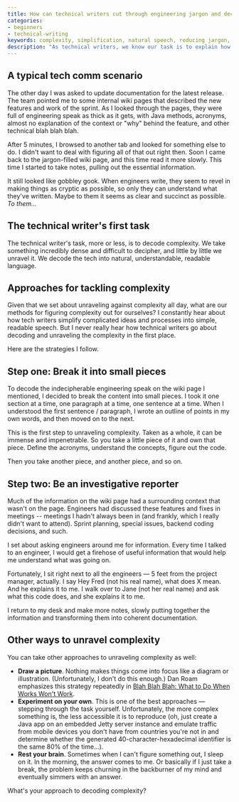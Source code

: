 ```yaml
---
title: How can technical writers cut through engineering jargon and decode complex information?
categories:
- beginners
- technical-writing
keywords: complexity, simplification, natural speech, reducing jargon, plain speech, cryptic engineers
description: "As technical writers, we know our task is to explain how complex products work through simple, easy-to-understand language. But before you can explain something, you first have to decode that complexity for yourself. You can decode complexity by approaching it piece by piece, asking engineers for details, drawing pictures, experimenting, and more."
---
```


## A typical tech comm scenario

The other day I was asked to update documentation for the latest release. The team pointed me to some internal wiki pages that described the new features and work of the sprint. As I looked through the pages, they were full of engineering speak as thick as it gets, with Java methods, acronyms, almost no explanation of the context or "why" behind the feature, and other technical blah blah blah.

After 5 minutes, I browsed to another tab and looked for something else to do. I didn't want to deal with figuring all of that out right then. Soon I came back to the jargon-filled wiki page, and this time read it more slowly. This time I started to take notes, pulling out the essential information. 

It still looked like gobbley gook. When engineers write, they seem to revel in making things as cryptic as possible, so only they can understand what they've written. Maybe to them it seems as clear and succinct as possible. *To them...*

## The technical writer's first task 

The technical writer's task, more or less, is to decode complexity. We take something incredibly dense and difficult to decipher, and little by little we unravel it. We decode the tech into natural, understandable, readable language.

## Approaches for tackling complexity

Given that we set about unraveling against complexity all day, what are our methods for figuring complexity out for ourselves? I constantly hear about how tech writers simplify complicated ideas and processes into simple, readable speech. But I never really hear how technical writers go about decoding and unraveling the complexity in the first place. 

Here are the strategies I follow.

## Step one: Break it into small pieces

To decode the indecipherable engineering speak on the wiki page I mentioned, I decided to break the content into small pieces. I took it one section at a time, one paragraph at a time, one sentence at a time. When I understood the first sentence / paragraph, I wrote an outline of points in my own words, and then moved on to the next.
 
 This is the first step to unraveling complexity. Taken as a whole, it can be immense and impenetrable. So you take a little piece of it and own that piece. Define the acronyms, understand the concepts, figure out the code. 

Then you take another piece, and another piece, and so on. 

## Step two: Be an investigative reporter

Much of the information on the wiki page had a surrounding context that wasn't on the page. Engineers had discussed these features and fixes in meetings -- meetings I hadn't always been in (and frankly, which I really didn't want to attend). Sprint planning, special issues, backend coding decisions, and such. 

I set about asking engineers around me for information. Every time I talked to an engineer, I would get a firehose of useful information that would help me understand what was going on.

Fortunately, I sit right next to all the engineers &mdash; 5 feet from the project manager, actually. I say Hey Fred (not his real name), what does X mean. And he explains it to me. I walk over to Jane (not her real name) and ask what this code does, and she explains it to me. 

I return to my desk and make more notes, slowly putting together the information and transforming them into coherent documentation.

## Other ways to unravel complexity

You can take other approaches to unraveling complexity as well: 

* **Draw a picture**. Nothing makes things come into focus like a diagram or illustration. (Unfortunately, I don't do this enough.) Dan Roam emphasizes this strategy repeatedly in [Blah Blah Blah: What to Do When Works Won't Work](http://www.amazon.com/Blah-What-When-Words-Dont/dp/1591844592).
* **Experiment on your own**. This is one of the best approaches &mdash; stepping through the task yourself. Unfortunately, the more complex something is, the less accessible it is to reproduce (oh, just create a Java app on an embedded Jetty server instance and emulate traffic from mobile devices you don't have from countries you're not in and determine whether the generated 40-character-hexadecimal identifier is the same 80% of the time...).
* **Rest your brain**. Sometimes when I can't figure something out, I sleep on it. In the morning, the answer comes to me. Or basically if I just take a break, the problem keeps churning in the backburner of my mind and eventually simmers with an answer.

What's your approach to decoding complexity?

